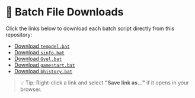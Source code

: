 # 🧾 Batch File Downloads

Click the links below to download each batch script directly from this repository:

- [Download `tempdel.bat`](./tempdel.bat)
- [Download `sinfo.bat`](./sinfo.bat)
- [Download `Gyel.bat`](./Gyel.bat)
- [Download `gamestart.bat`](./gamestart.bat)
- [Download `bhistory.bat`](./bhistory.bat)

> 💡 Tip: Right-click a link and select **"Save link as..."** if it opens in your browser.
